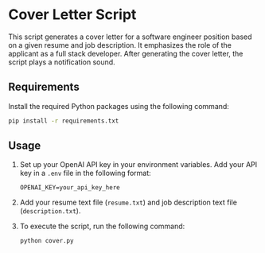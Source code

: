 # Cover Letter Script

This script generates a cover letter for a software engineer position based on a given resume and job description. It emphasizes the role of the applicant as a full stack developer. After generating the cover letter, the script plays a notification sound.


## Requirements

Install the required Python packages using the following command:

```bash
pip install -r requirements.txt
```

## Usage

1. Set up your OpenAI API key in your environment variables. Add your API key in a `.env` file in the following format:

   ```
   OPENAI_KEY=your_api_key_here
   ```

2. Add your resume text file (`resume.txt`) and job description text file (`description.txt`).

3. To execute the script, run the following command:

   ```
   python cover.py
   ```